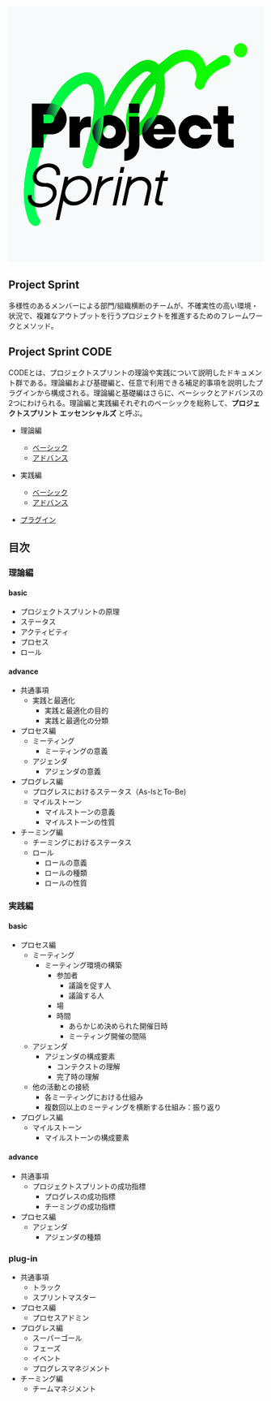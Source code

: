 ![Project Sprint](../images/pjs_logo.png)

## Project Sprint

多様性のあるメンバーによる部門/組織横断のチームが、不確実性の高い環境・状況で、複雑なアウトプットを行うプロジェクトを推進するためのフレームワークとメソッド。

## Project Sprint CODE

CODEとは、プロジェクトスプリントの理論や実践について説明したドキュメント群である。理論編および基礎編と、任意で利用できる補足的事項を説明したプラグインから構成される。理論編と基礎編はさらに、ベーシックとアドバンスの2つにわけられる。理論編と実践編それぞれのベーシックを総称して、**プロジェクトスプリント エッセンシャルズ** と呼ぶ。

* 理論編
  - [ベーシック](theory/basic)
  - [アドバンス](theory/advance)

* 実践編
  - [ベーシック](practice/basic)
  - [アドバンス](practice/advance)

* [プラグイン](plug-in/index.html)

## 目次

### 理論編

#### basic
- プロジェクトスプリントの原理
- ステータス
- アクティビティ
- プロセス
- ロール

#### advance
- 共通事項
  - 実践と最適化
    - 実践と最適化の目的
    - 実践と最適化の分類
- プロセス編
  - ミーティング
    - ミーティングの意義
  - アジェンダ
    - アジェンダの意義
- プログレス編
  - プログレスにおけるステータス（As-IsとTo-Be)
  - マイルストーン
    - マイルストーンの意義
    - マイルストーンの性質
- チーミング編
  - チーミングにおけるステータス
  - ロール
    - ロールの意義
    - ロールの種類
    - ロールの性質

### 実践編

#### basic
- プロセス編
  - ミーティング
    - ミーティング環境の構築
      - 参加者
        - 議論を促す人
        - 議論する人
      - 場
      - 時間
        - あらかじめ決められた開催日時
        - ミーティング開催の間隔
  - アジェンダ
    - アジェンダの構成要素
      - コンテクストの理解
      - 完了時の理解
  - 他の活動との接続
    - 各ミーティングにおける仕組み
    - 複数回以上のミーティングを横断する仕組み：振り返り
- プログレス編
  - マイルストーン
    - マイルストーンの構成要素

#### advance
- 共通事項
  - プロジェクトスプリントの成功指標
    - プログレスの成功指標
    - チーミングの成功指標
- プロセス編
  - アジェンダ
    - アジェンダの種類

### plug-in
- 共通事項
  - トラック
  - スプリントマスター
- プロセス編
  - プロセスアドミン
- プログレス編
  - スーパーゴール
  - フェーズ
  - イベント
  - プログレスマネジメント
- チーミング編
  - チームマネジメント
